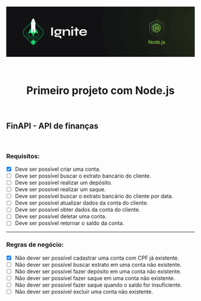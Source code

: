 <p align="center">
  <img src="../.github/capa-ignite-nodejs.png" alt="Ignite Node.js">
</p>

<br>

<h1 align="center">
  Primeiro projeto com Node.js
</h1>

<br>

## FinAPI - API de finanças

<br>

### Requisitos:
- [x] Deve ser possível criar uma conta.
- [ ] Deve ser possível buscar o extrato bancário do cliente.
- [ ] Deve ser possível realizar um depósito.
- [ ] Deve ser possível realizar um saque.
- [ ] Deve ser possível buscar o extrato bancário do cliente por data.
- [ ] Deve ser possível atualizar dados da conta do cliente.
- [ ] Deve ser possível obter dados da conta do cliente.
- [ ] Deve ser possível deletar uma conta.
- [ ] Deve ser possível retornar o saldo da conta.

---

### Regras de negócio:
- [x] Não dever ser possível cadastrar uma conta com CPF já existente.
- [ ] Não dever ser possível buscar extrato em uma conta não existente.
- [ ] Não dever ser possível fazer depósito em uma conta não existente.
- [ ] Não dever ser possível fazer saque em uma conta não existente.
- [ ] Não dever ser possível fazer saque quando o saldo for insuficiente.
- [ ] Não dever ser possível excluir uma conta não existente.
